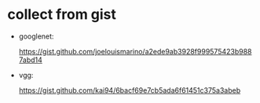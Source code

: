 # collect from gist

- googlenet:

  https://gist.github.com/joelouismarino/a2ede9ab3928f999575423b9887abd14
- vgg:

  https://gist.github.com/kai94/6bacf69e7cb5ada6f61451c375a3abeb
